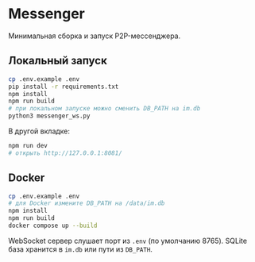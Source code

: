 # Messenger

Минимальная сборка и запуск P2P-мессенджера.

## Локальный запуск

```bash
cp .env.example .env
pip install -r requirements.txt
npm install
npm run build
# при локальном запуске можно сменить DB_PATH на im.db
python3 messenger_ws.py
```

В другой вкладке:

```bash
npm run dev
# открыть http://127.0.0.1:8081/
```

## Docker

```bash
cp .env.example .env
# для Docker измените DB_PATH на /data/im.db
npm install
npm run build
docker compose up --build
```

WebSocket сервер слушает порт из `.env` (по умолчанию 8765). SQLite база хранится в `im.db` или пути из `DB_PATH`.
